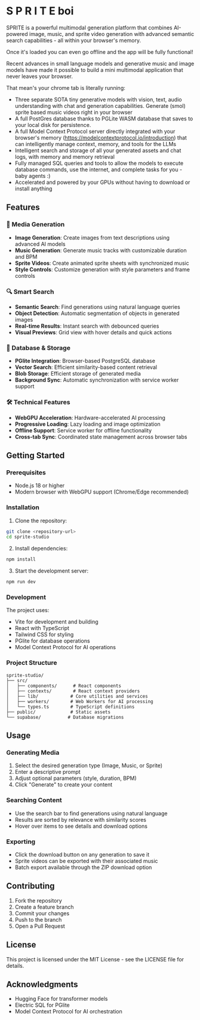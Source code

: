 # S P R I T E boi

SPRITE is a powerful multimodal generation platform that combines AI-powered image, music, and sprite video generation with advanced semantic search capabilities - all within your browser's memory. 

Once it's loaded you can even go offline and the app will be fully functional! 

Recent advances in small language models and generative music and image models have made it possible to build a mini multimodal application that never leaves your browser. 

That mean's your chrome tab is literally running:

- Three separate SOTA tiny generative models with vision, text, audio understanding with chat and generation capabilities. Generate (smol) sprite based music videos right in your browser
- A full PostGres database thanks to PGLite WASM database that saves to your local disk for persistence. 
- A full Model Context Protocol server directly integrated with your browser's memory (https://modelcontextprotocol.io/introduction) that can intelligently manage context, memory, and tools for the LLMs
- Intelligent search and storage of all your generated assets and chat logs, with memory and memory retrieval
- Fully managed SQL queries and tools to allow the models to execute database commands, use the internet, and complete tasks for you - baby agents :)
- Accelerated and powered by your GPUs without having to download or install anything



## Features

### 🎨 Media Generation
- **Image Generation**: Create images from text descriptions using advanced AI models
- **Music Generation**: Generate music tracks with customizable duration and BPM
- **Sprite Videos**: Create animated sprite sheets with synchronized music
- **Style Controls**: Customize generation with style parameters and frame controls

### 🔍 Smart Search
- **Semantic Search**: Find generations using natural language queries
- **Object Detection**: Automatic segmentation of objects in generated images
- **Real-time Results**: Instant search with debounced queries
- **Visual Previews**: Grid view with hover details and quick actions

### 💾 Database & Storage
- **PGlite Integration**: Browser-based PostgreSQL database
- **Vector Search**: Efficient similarity-based content retrieval
- **Blob Storage**: Efficient storage of generated media
- **Background Sync**: Automatic synchronization with service worker support

### 🛠️ Technical Features
- **WebGPU Acceleration**: Hardware-accelerated AI processing
- **Progressive Loading**: Lazy loading and image optimization
- **Offline Support**: Service worker for offline functionality
- **Cross-tab Sync**: Coordinated state management across browser tabs

## Getting Started

### Prerequisites
- Node.js 18 or higher
- Modern browser with WebGPU support (Chrome/Edge recommended)

### Installation

1. Clone the repository:
```bash
git clone <repository-url>
cd sprite-studio
```

2. Install dependencies:
```bash
npm install
```

3. Start the development server:
```bash
npm run dev
```

### Development

The project uses:
- Vite for development and building
- React with TypeScript
- Tailwind CSS for styling
- PGlite for database operations
- Model Context Protocol for AI operations

### Project Structure

```
sprite-studio/
├── src/
│   ├── components/      # React components
│   ├── contexts/        # React context providers
│   ├── lib/            # Core utilities and services
│   ├── workers/        # Web Workers for AI processing
│   └── types.ts        # TypeScript definitions
├── public/             # Static assets
└── supabase/          # Database migrations
```

## Usage

### Generating Media

1. Select the desired generation type (Image, Music, or Sprite)
2. Enter a descriptive prompt
3. Adjust optional parameters (style, duration, BPM)
4. Click "Generate" to create your content

### Searching Content

- Use the search bar to find generations using natural language
- Results are sorted by relevance with similarity scores
- Hover over items to see details and download options

### Exporting

- Click the download button on any generation to save it
- Sprite videos can be exported with their associated music
- Batch export available through the ZIP download option

## Contributing

1. Fork the repository
2. Create a feature branch
3. Commit your changes
4. Push to the branch
5. Open a Pull Request

## License

This project is licensed under the MIT License - see the LICENSE file for details.

## Acknowledgments

- Hugging Face for transformer models
- Electric SQL for PGlite
- Model Context Protocol for AI orchestration